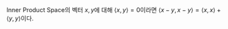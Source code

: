 Inner Product Space의 벡터 $x, y$에 대해 $\langle x, y\rangle = 0$이라면 $\langle x - y,x-y\rangle = \langle  x,x\rangle + \langle y,y\rangle$이다.
